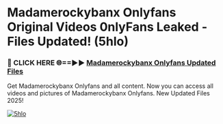 # Madamerockybanx Onlyfans Original Videos 0nlyFans Leaked - Files Updated! (5hlo)

<h3>🔴 CLICK HERE 🌐==►► <a href="https://tinyurl.com/ehrbuxhb" rel="nofollow">Madamerockybanx Onlyfans Updated Files</a></h3>

Get Madamerockybanx Onlyfans and all content. Now you can access all videos and pictures of Madamerockybanx Onlyfans. New Updated Files 2025!

[![5hlo](https://i.imgur.com/lVYEuWS.gif)](https://tinyurl.com/ehrbuxhb)
